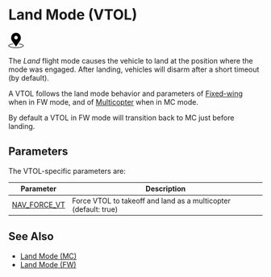 # Land Mode (VTOL)

<img src="../../assets/site/position_fixed.svg" title="Position estimate required (e.g. GPS)" width="30px" />

The _Land_ flight mode causes the vehicle to land at the position where the mode was engaged.
After landing, vehicles will disarm after a short timeout (by default).

A VTOL follows the land mode behavior and parameters of [Fixed-wing](../flight_modes_fw/land.md) when in FW mode, and of [Multicopter](../flight_modes_mc/land.md) when in MC mode.

By default a VTOL in FW mode will transition back to MC just before landing.

## Parameters

The VTOL-specific parameters are:

| Parameter                                                                                                        | Description                                                                                        |
| ---------------------------------------------------------------------------------------------------------------- | -------------------------------------------------------------------------------------------------- |
| [NAV_FORCE_VT](../advanced_config/parameter_reference.md#NAV_FORCE_VT) | Force VTOL to takeoff and land as a multicopter (default: true) |

## See Also

- [Land Mode (MC)](../flight_modes_mc/land.md)
- [Land Mode (FW)](../flight_modes_fw/land.md)
